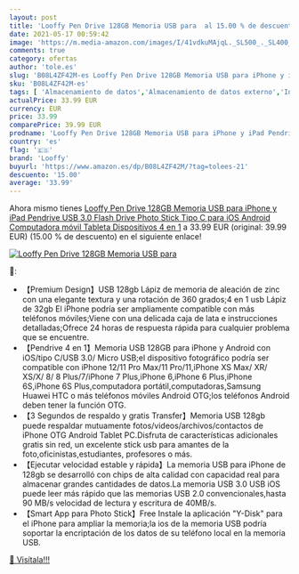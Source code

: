 ```yaml
---
layout: post
title: 'Looffy Pen Drive 128GB Memoria USB para  al 15.00 % de descuento'
date: 2021-05-17 00:59:42
image: 'https://m.media-amazon.com/images/I/41vdkuMAjqL._SL500_._SL400_.jpg'
comments: true
category: ofertas
author: 'tole.es'
slug: 'B08L4ZF42M-es Looffy Pen Drive 128GB Memoria USB para iPhone y iPad...'
sku: 'B08L4ZF42M-es'
tags: [ 'Almacenamiento de datos','Almacenamiento de datos externo','Informática','Memorias USB','android','looffy', ]
actualPrice: 33.99 EUR
currency: EUR
price: 33.99
comparePrice: 39.99 EUR
prodname: 'Looffy Pen Drive 128GB Memoria USB para iPhone y iPad Pendrive USB 3.0 Flash Drive Photo Stick Tipo C para iOS Android Computadora móvil Tableta Dispositivos 4 en 1'
country: 'es'
flag: '🇪🇸'
brand: 'Looffy'
buyurl: 'https://www.amazon.es/dp/B08L4ZF42M/?tag=tolees-21'
descuento: '15.00'
average: '33.99'
---
```


Ahora mismo tienes [Looffy Pen Drive 128GB Memoria USB para iPhone y iPad Pendrive USB 3.0 Flash Drive Photo Stick Tipo C para iOS Android Computadora móvil Tableta Dispositivos 4 en 1](https://www.amazon.es/dp/B08L4ZF42M/?tag=tolees-21) a 33.99 EUR (original: 39.99 EUR) (15.00 %  de descuento) en el siguiente enlace!

[![Looffy Pen Drive 128GB Memoria USB para ](https://m.media-amazon.com/images/I/41vdkuMAjqL._SL500_._SL400_.jpg)](https://www.amazon.es/dp/B08L4ZF42M/?tag=tolees-21)

🔎:

- 【Premium Design】USB 128gb Lápiz de memoria de aleación de zinc con una elegante textura y una rotación de 360 grados;4 en 1 usb Lápiz de 32gb El iPhone podría ser ampliamente compatible con más teléfonos móviles;Viene con una delicada caja de lata e instrucciones detalladas;Ofrece 24 horas de respuesta rápida para cualquier problema que se encuentre.
- 【Pendrive 4 en 1】Memoria USB 128GB para iPhone y Android con iOS/tipo C/USB 3.0/ Micro USB;el dispositivo fotográfico podría ser compatible con iPhone 12/11 Pro Max/11 Pro/11,iPhone XS Max/ XR/ XS/X/ 8/ 8 Plus/7/iPhone 7 Plus,iPhone 6,iPhone 6 Plus,iPhone 6S,iPhone 6S Plus,computadora portátil,computadoras,Samsung Huawei HTC o más teléfonos móviles Android OTG;los teléfonos Android deben tener la función OTG.
- 【3 Segundos de respaldo y gratis Transfer】Memoria USB 128gb puede respaldar mutuamente fotos/videos/archivos/contactos de iPhone OTG Android Tablet PC.Disfruta de características adicionales gratis sin red, un excelente stick usb para amantes de la foto,oficinistas,estudiantes, profesores o más.
- 【Ejecutar velocidad estable y rápida】La memoria USB para iPhone de 128gb se desarrolló con chips de alta calidad con capacidad real para almacenar grandes cantidades de datos.La memoria USB 3.0 USB iOS puede leer más rápido que las memorias USB 2.0 convencionales,hasta 90 MB/s velocidad de lectura y escritura de 40MB/s.
- 【Smart App para Photo Stick】Free Instale la aplicación "Y-Disk" para el iPhone para ampliar la memoria;la ios de la memoria USB podría soportar la encriptación de los datos de su teléfono local en la memoria USB.

[🛒 Visítala!!!](https://www.amazon.es/dp/B08L4ZF42M/?tag=tolees-21)
